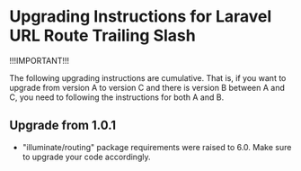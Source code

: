 Upgrading Instructions for Laravel URL Route Trailing Slash
===========================================================

!!!IMPORTANT!!!

The following upgrading instructions are cumulative. That is,
if you want to upgrade from version A to version C and there is
version B between A and C, you need to following the instructions
for both A and B.

Upgrade from 1.0.1
------------------

* "illuminate/routing" package requirements were raised to 6.0. Make sure to upgrade your code accordingly.
